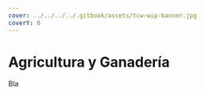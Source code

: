 ```yaml
---
cover: ../../../../.gitbook/assets/tcw-wip-banner.jpg
coverY: 0
---
```


# Agricultura y Ganadería

Bla
